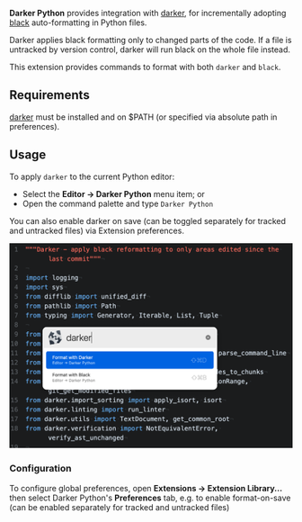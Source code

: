 
**Darker Python** provides integration with [darker](https://pypi.org/project/darker),
for incrementally adopting [black](https://pypi.org/project/black) auto-formatting in Python files.

Darker applies black formatting only to changed parts of the code.
If a file is untracked by version control,
darker will run black on the whole file instead.

This extension provides commands to format with both `darker` and `black`.


## Requirements

[darker](https://pypi.org/project/darker) must be installed and on $PATH
(or specified via absolute path in preferences).


## Usage

To apply `darker` to the current Python editor:

- Select the **Editor → Darker Python** menu item; or
- Open the command palette and type `Darker Python`

You can also enable darker on save (can be toggled separately for tracked and untracked files) via Extension preferences.

![screenshot](https://github.com/minrk/darker-python.novaextension/raw/main/Images/screenshot.png)

### Configuration


To configure global preferences, open **Extensions → Extension Library...** then select Darker Python's **Preferences** tab,
e.g. to enable format-on-save (can be enabled separately for tracked and untracked files)

